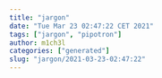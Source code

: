 ```yaml
---
title: "jargon"
date: "Tue Mar 23 02:47:22 CET 2021"
tags: ["jargon", "pipotron"]
author: m1ch3l
categories: ["generated"]
slug: "jargon/2021-03-23-02:47:22"
---
```



